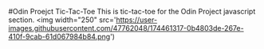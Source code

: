 #Odin Proejct Tic-Tac-Toe
This is tic-tac-toe for the Odin Project javascript section.
<img width="250" src='https://user-images.githubusercontent.com/47762048/174461317-0b4803de-267e-410f-9cab-61d067984b84.png')
